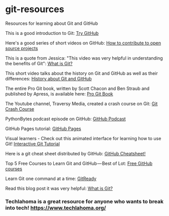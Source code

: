 # git-resources
Resources for learning about Git and GitHub

This is a good introduction to Git: <a href="https://try.github.io/">Try GitHub</a>

Here's a good series of short videos on GitHub: <a href="https://egghead.io/courses/how-to-contribute-to-an-open-source-project-on-github/"> How to contribute to open source projects</a>

This is a quote from Jessica: "This video was very helpful in understanding the benefits of Git":
<a href="https://git-scm.com/video/what-is-git">What is Git?</a>

This short video talks about the history on Git and GitHub as well as their differences: <a href="https://www.youtube.com/watch?v=1h9_cB9mPT8&t=13s">History about Git and GitHub</a>

The entire Pro Git book, written by Scott Chacon and Ben Straub and published by Apress, is available here: <a href="https://git-scm.com/book/en/v2">Pro Git Book</a>

The Youtube channel, Traversy Media, created a crash course on Git: <a href="https://www.youtube.com/watch?v=SWYqp7iY_Tc&t=1561s">Git Crash Course</a>

PythonBytes podcast episode on GitHub: <a href="https://pythonbytes.fm/episodes/show/133/github-sponsors-the-model-open-source-has-been-waiting-for">GitHub Podcast</a>

GitHub Pages tutorial: <a href="https://learntocodewith.me/tutorials/github-pages/">GitHub Pages</a>

Visual learners - Check out this animated interface for learning how to use Git! <a href="http://learngitbranching.js.org">Interactive Git Tutorial</a>

Here is a git cheat sheet distributed by GitHub: <a href="https://github.github.com/training-kit/downloads/github-git-cheat-sheet.pdf">GitHub Cheatsheet!</a>

Top 5 Free Courses to Learn Git and GitHub — Best of Lot: <a href="https://hackernoon.com/top-5-free-courses-to-learn-git-and-github-best-of-lot-2f394c6533b0">Free GitHub courses</a>

Learn Git one command at a time: <a href="http://gitready.com/">GitReady</a>
  
Read this blog post it was very helpful: <a href="https://dev.to/summersetwren/what-is-git-cji">What is Git?</a>

### Techlahoma is a great resource for anyone who wants to break into tech! https://www.techlahoma.org/
